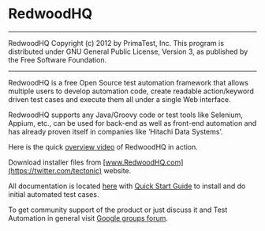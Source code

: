 RedwoodHQ
=======

------------------------------------------------------------------------

RedwoodHQ Copyright (c) 2012 by PrimaTest, Inc. This program is distributed under GNU General Public License, Version 3, as published by the Free Software Foundation.

------------------------------------------------------------------------

RedwoodHQ is a free Open Source test automation framework that allows multiple users to develop automation code, create readable action/keyword driven test cases and execute them all under a single Web interface.

RedwoodHQ supports any Java/Groovy code or test tools like Selenium, Appium, etc., can be used for back-end as well as front-end automation and has already proven itself in companies like ‘Hitachi Data Systems’.

Here is the quick [overview video](https://www.youtube.com/watch?v=I0LfqUWI8Zg) of RedwoodHQ in action.

Download installer files from [www.RedwoodHQ.com](https://twitter.com/tectonic) website.

All documentation is located [here](http://www.manula.com/manuals/primatest/redwoodhq/2.0/en/topic/redwoodhq-overview) with [Quick Start Guide](http://www.manula.com/manuals/primatest/redwoodhq/2.0/en/topic/quick-start-guide) to install and do initial automated test cases.

To get community support of the product or just discuss it and Test Automation in general visit [Google groups forum](https://groups.google.com/forum/#!forum/primatest-automation).


